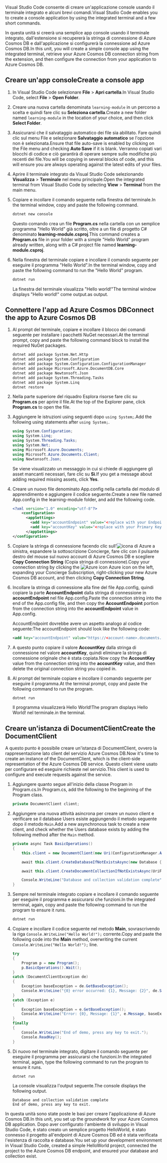 <span data-ttu-id="8080b-101">Visual Studio Code consente di creare un'applicazione console usando il terminale integrato e alcuni brevi comandi.</span><span class="sxs-lookup"><span data-stu-id="8080b-101">Visual Studio Code enables you to create a console application by using the integrated terminal and a few short commands.</span></span>

<span data-ttu-id="8080b-102">In questa unità si creerà una semplice app console usando il terminale integrato, dall'estensione si recupererà la stringa di connessione di Azure Cosmos DB e dall'applicazione si configurerà la connessione ad Azure Cosmos DB.</span><span class="sxs-lookup"><span data-stu-id="8080b-102">In this unit, you will create a simple console app using the integrated terminal, retrieve your Azure Cosmos DB connection string from the extension, and then configure the connection from your application to Azure Cosmos DB.</span></span>

## <a name="create-a-console-app"></a><span data-ttu-id="8080b-103">Creare un'app console</span><span class="sxs-lookup"><span data-stu-id="8080b-103">Create a console app</span></span>

1. <span data-ttu-id="8080b-104">In Visual Studio Code selezionare **File** > **Apri cartella**.</span><span class="sxs-lookup"><span data-stu-id="8080b-104">In Visual Studio Code, select **File** > **Open Folder**.</span></span>

1. <span data-ttu-id="8080b-105">Creare una nuova cartella denominata `learning-module` in un percorso a scelta e quindi fare clic su **Seleziona cartella**.</span><span class="sxs-lookup"><span data-stu-id="8080b-105">Create a new folder named `learning-module` in the location of your choice, and then click **Select Folder**.</span></span>

1. <span data-ttu-id="8080b-106">Assicurarsi che il salvataggio automatico dei file sia abilitato. Fare quindi clic sul menu File e selezionare **Salvataggio automatico** se l'opzione non è selezionata.</span><span class="sxs-lookup"><span data-stu-id="8080b-106">Ensure that file auto-save is enabled by clicking on the File menu and checking **Auto Save** if it is blank.</span></span> <span data-ttu-id="8080b-107">Verranno copiati vari blocchi di codice e ciò garantirà di operare sempre sulle modifiche più recenti dei file.</span><span class="sxs-lookup"><span data-stu-id="8080b-107">You will be copying in several blocks of code, and this will ensure you are always operating against the latest edits of your files.</span></span>

1. <span data-ttu-id="8080b-108">Aprire il terminale integrato da Visual Studio Code selezionando **Visualizza** > **Terminale** nel menu principale.</span><span class="sxs-lookup"><span data-stu-id="8080b-108">Open the integrated terminal from Visual Studio Code by selecting **View** > **Terminal** from the main menu.</span></span>

1. <span data-ttu-id="8080b-109">Copiare e incollare il comando seguente nella finestra del terminale.</span><span class="sxs-lookup"><span data-stu-id="8080b-109">In the terminal window, copy and paste the following command.</span></span>

    ```bash
    dotnet new console
    ```

    <span data-ttu-id="8080b-110">Questo comando crea un file **Program.cs** nella cartella con un semplice programma "Hello World" già scritto, oltre a un file di progetto C# denominato **learning-module.csproj**.</span><span class="sxs-lookup"><span data-stu-id="8080b-110">This command creates a **Program.cs** file in your folder with a simple "Hello World" program already written, along with a C# project file named **learning-module.csproj**.</span></span>

1. <span data-ttu-id="8080b-111">Nella finestra del terminale copiare e incollare il comando seguente per eseguire il programma "Hello World".</span><span class="sxs-lookup"><span data-stu-id="8080b-111">In the terminal window, copy and paste the following command to run the "Hello World" program.</span></span>

    ```bash
    dotnet run
    ```

    <span data-ttu-id="8080b-112">La finestra del terminale visualizza "Hello world!"</span><span class="sxs-lookup"><span data-stu-id="8080b-112">The terminal window displays "Hello world!"</span></span> <span data-ttu-id="8080b-113">come output.</span><span class="sxs-lookup"><span data-stu-id="8080b-113">as output.</span></span>

## <a name="connect-the-app-to-azure-cosmos-db"></a><span data-ttu-id="8080b-114">Connettere l'app ad Azure Cosmos DB</span><span class="sxs-lookup"><span data-stu-id="8080b-114">Connect the app to Azure Cosmos DB</span></span>

1. <span data-ttu-id="8080b-115">Al prompt del terminale, copiare e incollare il blocco dei comandi seguente per installare i pacchetti NuGet necessari.</span><span class="sxs-lookup"><span data-stu-id="8080b-115">At the terminal prompt, copy and paste the following command block to install the required NuGet packages.</span></span>

    ```bash
    dotnet add package System.Net.Http
    dotnet add package System.Configuration
    dotnet add package System.Configuration.ConfigurationManager
    dotnet add package Microsoft.Azure.DocumentDB.Core
    dotnet add package Newtonsoft.Json
    dotnet add package System.Threading.Tasks
    dotnet add package System.Linq
    dotnet restore
    ```

1. <span data-ttu-id="8080b-116">Nella parte superiore del riquadro Esplora risorse fare clic su **Program.cs** per aprire il file.</span><span class="sxs-lookup"><span data-stu-id="8080b-116">At the top of the Explorer pane, click **Program.cs** to open the file.</span></span>

1. <span data-ttu-id="8080b-117">Aggiungere le istruzioni using seguenti dopo `using System;`.</span><span class="sxs-lookup"><span data-stu-id="8080b-117">Add the following using statements after `using System;`.</span></span>

    ```csharp
    using System.Configuration;
    using System.Linq;
    using System.Threading.Tasks;
    using System.Net;
    using Microsoft.Azure.Documents;
    using Microsoft.Azure.Documents.Client;
    using Newtonsoft.Json;
    ```

    <span data-ttu-id="8080b-118">Se viene visualizzato un messaggio in cui si chiede di aggiungere gli asset mancanti necessari, fare clic su **Sì**.</span><span class="sxs-lookup"><span data-stu-id="8080b-118">If you get a message about adding required missing assets, click **Yes**.</span></span>

1. <span data-ttu-id="8080b-119">Creare un nuovo file denominato App.config nella cartella del modulo di apprendimento e aggiungere il codice seguente.</span><span class="sxs-lookup"><span data-stu-id="8080b-119">Create a new file named App.config in the learning-module folder, and add the following code.</span></span>

    ```xml
    <?xml version="1.0" encoding="utf-8"?>
        <configuration>
          <appSettings>
            <add key="accountEndpoint" value="<replace with your Endpoint URL>" />
            <add key="accountKey" value="<replace with your Primary Key>" />
          </appSettings>
    </configuration>
    ```

1. <span data-ttu-id="8080b-120">Copiare la stringa di connessione facendo clic sull'![icona di Azure](../media/2-setup/visual-studio-code-explorer-icon.png) a sinistra, espandere la sottoscrizione Concierge, fare clic con il pulsante destro del mouse sul nuovo account di Azure Cosmos DB e scegliere **Copy Connection String** (Copia stringa di connessione).</span><span class="sxs-lookup"><span data-stu-id="8080b-120">Copy your connection string by clicking the ![Azure icon](../media/2-setup/visual-studio-code-explorer-icon.png) Azure icon on the left, expanding your Concierge Subscription, right-clicking your new Azure Cosmos DB account, and then clicking **Copy Connection String**.</span></span>

1. <span data-ttu-id="8080b-121">Incollare la stringa di connessione alla fine del file App.config, quindi copiare la parte **AccountEndpoint** dalla stringa di connessione in **accountEndpoint** nel file App.config.</span><span class="sxs-lookup"><span data-stu-id="8080b-121">Paste the connection string into the end of the App.config file, and then copy the **AccountEndpoint** portion from the connection string into the **accountEndpoint** value in App.config.</span></span>

    <span data-ttu-id="8080b-122">AccountEndpoint dovrebbe avere un aspetto analogo al codice seguente:</span><span class="sxs-lookup"><span data-stu-id="8080b-122">The accountEndpoint should look like the following code:</span></span>

    ```xml
    <add key="accountEndpoint" value="https://<account-name>.documents.azure.com:443/" />
    ```

1. <span data-ttu-id="8080b-123">A questo punto copiare il valore **AccountKey** dalla stringa di connessione nel valore **accountKey**, quindi eliminare la stringa di connessione originale che è stata copiata.</span><span class="sxs-lookup"><span data-stu-id="8080b-123">Now copy the **AccountKey** value from the connection string into the **accountKey** value, and then delete the original connection string you copied in.</span></span>

1. <span data-ttu-id="8080b-124">Al prompt del terminale copiare e incollare il comando seguente per eseguire il programma.</span><span class="sxs-lookup"><span data-stu-id="8080b-124">At the terminal prompt, copy and paste the following command to run the program.</span></span>

    ```csharp
    dotnet run
    ```

    <span data-ttu-id="8080b-125">Il programma visualizzerà Hello World!</span><span class="sxs-lookup"><span data-stu-id="8080b-125">The program displays Hello World!</span></span> <span data-ttu-id="8080b-126">nel terminale.</span><span class="sxs-lookup"><span data-stu-id="8080b-126">in the terminal.</span></span>

## <a name="create-the-documentclient"></a><span data-ttu-id="8080b-127">Creare un'istanza di DocumentClient</span><span class="sxs-lookup"><span data-stu-id="8080b-127">Create the DocumentClient</span></span>

<span data-ttu-id="8080b-128">A questo punto è possibile creare un'istanza di DocumentClient, ovvero la rappresentazione lato client del servizio Azure Cosmos DB.</span><span class="sxs-lookup"><span data-stu-id="8080b-128">Now it's time to create an instance of the DocumentClient, which is the client-side representation of the Azure Cosmos DB service.</span></span> <span data-ttu-id="8080b-129">Questo client viene usato per configurare ed eseguire richieste nel servizio.</span><span class="sxs-lookup"><span data-stu-id="8080b-129">This client is used to configure and execute requests against the service.</span></span>

1. <span data-ttu-id="8080b-130">Aggiungere quanto segue all'inizio della classe Program in Program.cs.</span><span class="sxs-lookup"><span data-stu-id="8080b-130">In Program.cs, add the following to the beginning of the Program class.</span></span>

    ```csharp
    private DocumentClient client;
    ```

1. <span data-ttu-id="8080b-131">Aggiungere una nuova attività asincrona per creare un nuovo client e verificare se il database Users esiste aggiungendo il metodo seguente dopo il metodo `Main`.</span><span class="sxs-lookup"><span data-stu-id="8080b-131">Add a new asynchronous task to create a new client, and check whether the Users database exists by adding the following method after the `Main` method.</span></span>

    ```csharp
    private async Task BasicOperations()
    {
        this.client = new DocumentClient(new Uri(ConfigurationManager.AppSettings["accountEndpoint"]), ConfigurationManager.AppSettings["accountKey"]);

        await this.client.CreateDatabaseIfNotExistsAsync(new Database { Id = "Users" });

        await this.client.CreateDocumentCollectionIfNotExistsAsync(UriFactory.CreateDatabaseUri("Users"), new DocumentCollection { Id = "WebCustomers" });

        Console.WriteLine("Database and collection validation complete");
    }
    ```

1. <span data-ttu-id="8080b-132">Sempre nel terminale integrato copiare e incollare il comando seguente per eseguire il programma e assicurarsi che funzioni.</span><span class="sxs-lookup"><span data-stu-id="8080b-132">In the integrated terminal, again, copy and paste the following command to run the program to ensure it runs.</span></span>

    ```csharp
    dotnet run
    ```

1. <span data-ttu-id="8080b-133">Copiare e incollare il codice seguente nel metodo **Main**, sovrascrivendo la riga `Console.WriteLine("Hello World!");` corrente.</span><span class="sxs-lookup"><span data-stu-id="8080b-133">Copy and paste the following code into the **Main** method, overwriting the current `Console.WriteLine("Hello World!");` line.</span></span>

    ```csharp
    try
    {
        Program p = new Program();
        p.BasicOperations().Wait();
    }
    catch (DocumentClientException de)
    {
        Exception baseException = de.GetBaseException();
        Console.WriteLine("{0} error occurred: {1}, Message: {2}", de.StatusCode, de.Message, baseException.Message);
    }
    catch (Exception e)
    {
        Exception baseException = e.GetBaseException();
        Console.WriteLine("Error: {0}, Message: {1}", e.Message, baseException.Message);
    }
    finally
    {
        Console.WriteLine("End of demo, press any key to exit.");
        Console.ReadKey();
    }
    ```

1. <span data-ttu-id="8080b-134">Di nuovo nel terminale integrato, digitare il comando seguente per eseguire il programma per assicurarsi che funzioni.</span><span class="sxs-lookup"><span data-stu-id="8080b-134">In the integrated terminal, again, type the following command to run the program to ensure it runs.</span></span>

    ```csharp
    dotnet run
    ```

    <span data-ttu-id="8080b-135">La console visualizza l'output seguente.</span><span class="sxs-lookup"><span data-stu-id="8080b-135">The console displays the following output.</span></span>

    ```output
    Database and collection validation complete
    End of demo, press any key to exit.
    ```

<span data-ttu-id="8080b-136">In questa unità sono state poste le basi per creare l'applicazione di Azure Cosmos DB.</span><span class="sxs-lookup"><span data-stu-id="8080b-136">In this unit, you set up the groundwork for your Azure Cosmos DB application.</span></span> <span data-ttu-id="8080b-137">Dopo aver configurato l'ambiente di sviluppo in Visual Studio Code, è stato creato un semplice progetto HelloWorld, è stato connesso il progetto all'endpoint di Azure Cosmos DB ed è stata verificata l'esistenza di raccolta e database.</span><span class="sxs-lookup"><span data-stu-id="8080b-137">You set up your development environment in Visual Studio Code, created a simple HelloWorld project, connected the project to the Azure Cosmos DB endpoint, and ensured your database and collection exist.</span></span>
